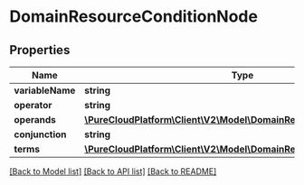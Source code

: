 # DomainResourceConditionNode

## Properties
Name | Type | Description | Notes
------------ | ------------- | ------------- | -------------
**variableName** | **string** |  | [optional] 
**operator** | **string** |  | [optional] 
**operands** | [**\PureCloudPlatform\Client\V2\Model\DomainResourceConditionValue[]**](DomainResourceConditionValue.md) |  | [optional] 
**conjunction** | **string** |  | [optional] 
**terms** | [**\PureCloudPlatform\Client\V2\Model\DomainResourceConditionNode[]**](DomainResourceConditionNode.md) |  | [optional] 

[[Back to Model list]](../README.md#documentation-for-models) [[Back to API list]](../README.md#documentation-for-api-endpoints) [[Back to README]](../README.md)


